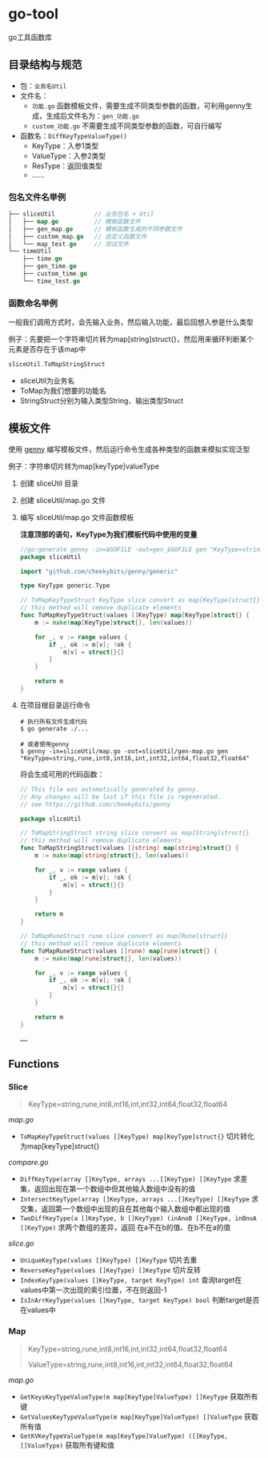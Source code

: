 # go-tool

go工具函数库

## 目录结构与规范

+ 包：`业务名Util`
+ 文件名：
    + `功能.go` 函数模板文件，需要生成不同类型参数的函数，可利用genny生成，生成后文件名为：`gen_功能.go`
    + `custom_功能.go`  不需要生成不同类型参数的函数，可自行编写
+ 函数名：`DiffKeyTypeValueType()` 
    + KeyType：入参1类型
    + ValueType：入参2类型
    + ResType：返回值类型
    + ……

### 包名文件名举例

```go
├── sliceUtil			// 业务包名 + Util
│   ├── map.go			// 模板函数文件
│   ├── gen_map.go		// 模板函数生成的不同参数文件
│   ├── custom_map.go	// 自定义函数文件
│   └── map_test.go		// 测试文件
└── timeUtil
	├── time.go
	├── gen_time.go
	├── custom_time.go
    └── time_test.go
```

### 函数命名举例

一般我们调用方式时，会先输入业务，然后输入功能，最后回想入参是什么类型

例子：先要把一个字符串切片转为map[string]struct{}，然后用来循环判断某个元素是否存在于该map中

```go
sliceUtil.ToMapStringStruct
```

+ sliceUtil为业务名
+ ToMap为我们想要的功能名
+ StringStruct分别为输入类型String、输出类型Struct

## 模板文件

使用 [genny](https://github.com/cheekybits/genny) 编写模板文件，然后运行命令生成各种类型的函数来模拟实现泛型

例子：字符串切片转为map[keyType]valueType

1. 创建 sliceUtil 目录

2. 创建 sliceUtil/map.go 文件

3. 编写 sliceUtil/map.go 文件函数模板

    **注意顶部的语句，KeyType为我们模板代码中使用的变量**

    ```go
    //go:generate genny -in=$GOFILE -out=gen_$GOFILE gen "KeyType=string,rune,int8,int16,int,int32,int64,float32,float64"
    package sliceUtil
    
    import "github.com/cheekybits/genny/generic"
    
    type KeyType generic.Type
    
    // ToMapKeyTypeStruct KeyType slice convert as map[KeyType]struct{}
    // this method will remove duplicate elements
    func ToMapKeyTypeStruct(values []KeyType) map[KeyType]struct{} {
    	m := make(map[KeyType]struct{}, len(values))
    
    	for _, v := range values {
    		if _, ok := m[v]; !ok {
    			m[v] = struct{}{}
    		}
    	}
    
    	return m
    }
    ```

4. 在项目根目录运行命令

    ```shell
    # 执行所有文件生成代码
    $ go generate ./...
    
    # 或者使用genny
    $ genny -in=sliceUtil/map.go -out=sliceUtil/gen-map.go gen "KeyType=string,rune,int8,int16,int,int32,int64,float32,float64"
    ```

    将会生成可用的代码函数：

    ```go
    // This file was automatically generated by genny.
    // Any changes will be lost if this file is regenerated.
    // see https://github.com/cheekybits/genny
    
    package sliceUtil
    
    // ToMapStringStruct string slice convert as map[String]struct{}
    // this method will remove duplicate elements
    func ToMapStringStruct(values []string) map[string]struct{} {
    	m := make(map[string]struct{}, len(values))
    
    	for _, v := range values {
    		if _, ok := m[v]; !ok {
    			m[v] = struct{}{}
    		}
    	}
    
    	return m
    }
    
    // ToMapRuneStruct rune slice convert as map[Rune]struct{}
    // this method will remove duplicate elements
    func ToMapRuneStruct(values []rune) map[rune]struct{} {
    	m := make(map[rune]struct{}, len(values))
    
    	for _, v := range values {
    		if _, ok := m[v]; !ok {
    			m[v] = struct{}{}
    		}
    	}
    
    	return m
    }
    
    ……
    ```

## Functions

### Slice

> KeyType=string,rune,int8,int16,int,int32,int64,float32,float64

*map.go*

+ `ToMapKeyTypeStruct(values []KeyType) map[KeyType]struct{}`  切片转化为map[keyType]struct{}

*compare.go*

+ `DiffKeyType(array []KeyType, arrays ...[]KeyType) []KeyType`  求差集，返回出现在第一个数组中但其他输入数组中没有的值
+ `IntersectKeyType(array []KeyType, arrays ...[]KeyType) []KeyType` 求交集，返回第一个数组中出现的且在其他每个输入数组中都出现的值
+ `TwoDiffKeyType(a []KeyType, b []KeyType) (inAnoB []KeyType, inBnoA []KeyType)` 求两个数组的差异，返回 在a不在b的值、在b不在a的值

*slice.go*

+ `UniqueKeyType(values []KeyType) []KeyType` 切片去重
+ `ReverseKeyType(values []KeyType) []KeyType` 切片反转
+ `IndexKeyType(values []KeyType, target KeyType) int` 查询target在values中第一次出现的索引位置，不在则返回-1
+ `IsInArrKeyType(values []KeyType, target KeyType) bool` 判断target是否在values中

### Map

> KeyType=string,rune,int8,int16,int,int32,int64,float32,float64
>
> ValueType=string,rune,int8,int16,int,int32,int64,float32,float64

*map.go*

+ `GetKeysKeyTypeValueType(m map[KeyType]ValueType) []KeyType` 获取所有键
+ `GetValuesKeyTypeValueType(m map[KeyType]ValueType) []ValueType` 获取所有值
+ `GetKVKeyTypeValueType(m map[KeyType]ValueType) ([]KeyType, []ValueType)` 获取所有键和值

